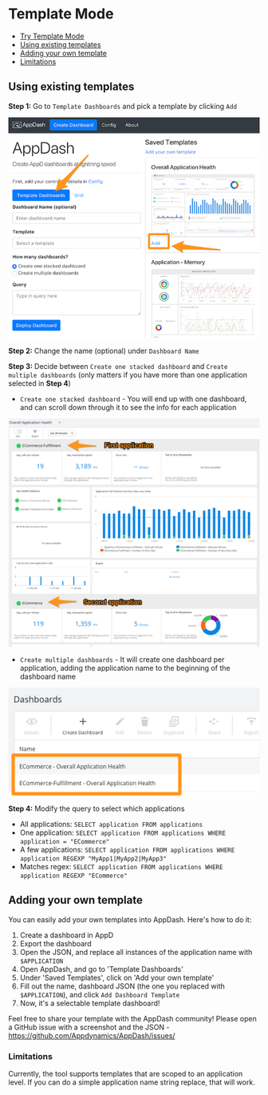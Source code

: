 # Template Mode

- [Try Template Mode](#try-template-mode)
- [Using existing templates](#using-existing-templates)
- [Adding your own template](#adding-your-own-template)
- [Limitations](#limitations)

## Using existing templates

**Step 1:** Go to `Template Dashboards` and pick a template by clicking `Add`

![step1](img/template-step1.png)

**Step 2:** Change the name (optional) under `Dashboard Name`

**Step 3:** Decide between `Create one stacked dashboard` and `Create multiple dashboards` (only matters if you have more than one application selected in **Step 4**)

- `Create one stacked dashboard` - You will end up with one dashboard, and can scroll down through it to see the info for each application

![stacked](img/template-stacked.png)

- `Create multiple dashboards` - It will create one dashboard per application, adding the application name to the beginning of the dashboard name

![stacked](img/template-multiple.png)

**Step 4:** Modify the query to select which applications

- All applications: `SELECT application FROM applications`
- One application: `SELECT application FROM applications WHERE application = "ECommerce"`
- A few applications: `SELECT application FROM applications WHERE application REGEXP "MyApp1|MyApp2|MyApp3"`
- Matches regex: `SELECT application FROM applications WHERE application REGEXP "ECommerce"`

## Adding your own template

You can easily add your own templates into AppDash. Here's how to do it:

1. Create a dashboard in AppD
1. Export the dashboard
1. Open the JSON, and replace all instances of the application name with `$APPLICATION`
1. Open AppDash, and go to 'Template Dashboards'
1. Under 'Saved Templates', click on 'Add your own template'
1. Fill out the name, dashboard JSON (the one you replaced with `$APPLICATION`), and click `Add Dashboard Template`
1. Now, it's a selectable template dashboard!

Feel free to share your template with the AppDash community! Please open a GitHub issue with a screenshot and the JSON - https://github.com/Appdynamics/AppDash/issues/

### Limitations

Currently, the tool supports templates that are scoped to an application level. If you can do a simple application name string replace, that will work. 